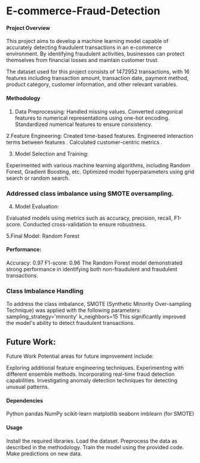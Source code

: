 # E-commerce-Fraud-Detection

#### Project Overview
This project aims to develop a machine learning model capable of accurately detecting fraudulent transactions in an e-commerce environment. By identifying fraudulent activities, businesses can protect themselves from financial losses and maintain customer trust.

The dataset used for this project consists of 1472952 transactions, with 16 features including transaction amount, transaction date, payment method, product category, customer information, and other relevant variables.

#### Methodology

1. Data Preprocessing:
Handled missing values.
Converted categorical features to numerical representations using one-hot encoding.
Standardized numerical features to ensure consistency.

2.Feature Engineering:
Created time-based features.
Engineered interaction terms between features .
Calculated customer-centric metrics .

3. Model Selection and Training:

Experimented with various machine learning algorithms, including Random Forest, Gradient Boosting, etc.
Optimized model hyperparameters using grid search or random search.
### Addressed class imbalance using SMOTE oversampling.

4. Model Evaluation:

Evaluated models using metrics such as accuracy, precision, recall, F1-score.
Conducted cross-validation to ensure robustness.

5.Final Model: Random Forest

#### Performance:
Accuracy: 0.97
F1-score: 0.96
The Random Forest model demonstrated strong performance in identifying both non-fraudulent and fraudulent transactions.

### Class Imbalance Handling

To address the class imbalance, SMOTE (Synthetic Minority Over-sampling Technique) was applied with the following parameters:
sampling_strategy='minority'
k_neighbors=15
This significantly improved the model's ability to detect fraudulent transactions.

## Future Work:
Future Work
Potential areas for future improvement include:

Exploring additional feature engineering techniques.
Experimenting with different ensemble methods.
Incorporating real-time fraud detection capabilities.
Investigating anomaly detection techniques for detecting unusual patterns.

#### Dependencies
Python
pandas
NumPy
scikit-learn
matplotlib
seaborn
imblearn (for SMOTE)

#### Usage
Install the required libraries.
Load the dataset.
Preprocess the data as described in the methodology.
Train the model using the provided code.
Make predictions on new data.
